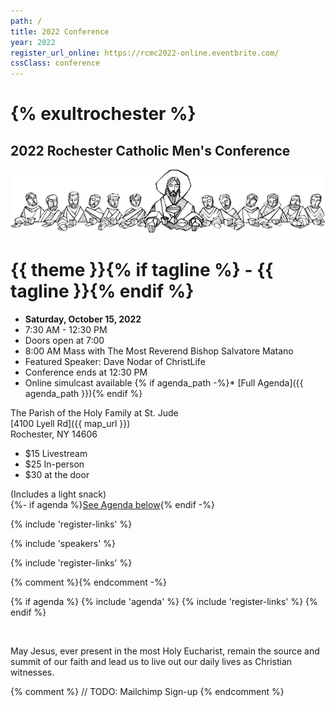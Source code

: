 ```yaml
---
path: /
title: 2022 Conference
year: 2022
register_url_online: https://rcmc2022-online.eventbrite.com/
cssClass: conference
---
```


<div class="Branding">

# {% exultrochester %}

## 2022 Rochester Catholic Men's Conference

</div>

<img src="/assets/2021 Ultima Cena-640.png" >

<div class="theme">

# {{ theme }}{% if tagline %} - {{ tagline }}{% endif %}

</div>

<div class="text-center no-bullets">

* **Saturday, October 15, 2022**
* 7:30 AM - 12:30 PM
* Doors open at 7:00
* 8:00 AM Mass with The Most Reverend Bishop Salvatore Matano
* Featured Speaker: Dave Nodar of ChristLife
* Conference ends at 12:30 PM
* Online simulcast available
{% if agenda_path -%}* [Full Agenda]({{ agenda_path }})\{% endif %}

</div>

<div class="text-center">

The Parish of the Holy Family at St. Jude\
[4100 Lyell Rd]({{ map_url }})\
Rochester, NY 14606

</div>

<div class="text-center">
  <ul class="no-bullets">
    <li style="display: 'inline-block'">
      $15 Livestream
    </li>
    <li style="display: 'inline-block'">
      $25 In-person
    </li>
    <li style="display: 'inline-block'">
      $30 at the door
    </li>
  </ul>
  <p>
    (Includes a light snack)<br/>
    {%- if agenda %}<a href="#agenda">See Agenda below</a>{% endif -%}
  </p>
</div>

{% include 'register-links' %}

{% include 'speakers' %}

{% include 'register-links' %}

{% comment %}<Promos items={DATA.promos} />{% endcomment -%}

{% if agenda %}
{% include 'agenda' %}
{% include 'register-links' %}
{% endif %}

&nbsp;

May Jesus, ever present in the most Holy Eucharist, remain the source and
summit of our faith and lead us to live out our daily lives as Christian witnesses. 

<div style="clear: both;"></div>

{% comment %}
// TODO: Mailchimp Sign-up
{% endcomment %}
